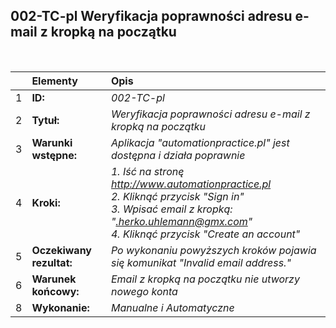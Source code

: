 ## 002-TC-pl Weryfikacja poprawności adresu e-mail z kropką na początku

<br>

|     | Elementy                 | Opis                                                                 |
| :-- | :----------------------- | :------------------------------------------------------------------- |
| 1   | **ID:**                  | _002-TC-pl_                                                          |
| 2   | **Tytuł:**               | _Weryfikacja poprawności adresu e-mail z kropką na początku_         |
| 3   | **Warunki wstępne:**     | _Aplikacja "automationpractice.pl" jest dostępna i działa poprawnie_ |
| 4   | **Kroki:**               | _1. Iść na stronę http://www.automationpractice.pl <br> 2. Kliknąć przycisk "Sign in" <br> 3. Wpisać email z kropką: ".herko.uhlemann@gmx.com" <br> 4. Kliknąć przycisk "Create an account"_ |
| 5   | **Oczekiwany rezultat:** | _Po wykonaniu powyższych kroków pojawia się komunikat "Invalid email address."_ |
| 6   | **Warunek końcowy:**     | _Email z kropką na początku nie utworzy nowego konta_                |
| 8   | **Wykonanie:**           | _Manualne i Automatyczne_                                            |
